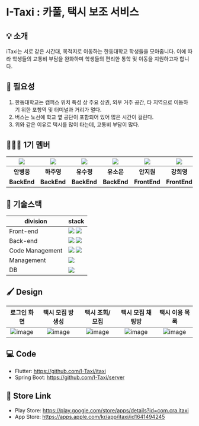 # I-Taxi : 카풀, 택시 보조 서비스

## :bulb: 소개
iTaxi는 서로 같은 시간대, 목적지로 이동하는 한동대학교 학생들을 모아줍니다. 이에 따라 학생들의 교통비 부담을 완화하며 학생들의 편리한 통학 및 이동을 지원하고자 합니다.  
  
  
## :memo: 필요성
1. 한동대학교는 캠퍼스 위치 특성 상 주요 상권, 외부 거주 공간, 타 지역으로 이동하기 위한 포항역 및 터미널과 거리가 멀다.  
2. 버스는 노선에 학교 옆 공단이 포함되어 있어 많은 시간이 걸린다.  
3. 위와 같은 이유로 택시를 많이 타는데, 교통비 부담이 많다.  
  
## 🧑‍🤝‍🧑 1기 멤버
| ![](https://github.com/gomster96.png) | ![](https://github.com/Juyoungit.png) | ![](https://github.com/crystalYoo99.png) | ![](https://github.com//YuSoeun.png) | ![](https://github.com/AnJW-HGU.png) | ![](https://github.com/kang-heeyoung.png) | 
| :--------------------------------------: | :-----------------------------------: | :------------------------------------: | :------------------------------------: | :------------------------------------: | :------------------------------------: |
|             **안병웅**              |            **하주영**            |            **유수정**             |             **유소은**             |             **안지원**             |             **강희영**             |
|             **BackEnd**              |            **BackEnd**            |            **BackEnd**             |             **BackEnd**             |             **FrontEnd**             |             **FrontEnd**             |.  

  
## 🔧 기술스택

| division        | stack                                                                                                                                                                                                                                                                                                       |
| --------------- | ----------------------------------------------------------------------------------------------------------------------------------------------------------------------------------------------------------------------------------------------------------------------------------------------------------- |
| Front-end       | <img src="https://img.shields.io/badge/Flutter-%2302569B.svg?style=for-the-badge&logo=Flutter&logoColor=white">  <img src="https://img.shields.io/badge/firebase-%23039BE5.svg?style=for-the-badge&logo=firebase">
| Back-end        |  <img src="https://img.shields.io/badge/springboot-6DB33F?style=for-the-badge&logo=springboot&logoColor=black"> <img src="https://img.shields.io/badge/jpa-6DB33F?style=for-the-badge&logo=springboot&logoColor=black">|
| Code Management | <img src="https://img.shields.io/badge/git-F05032?style=for-the-badge&logo=git&logoColor=black"> <img src="https://img.shields.io/badge/github-181717?style=for-the-badge&logo=github&logoColor=black"> |
| Management      | <img src="https://img.shields.io/badge/docker-%230db7ed.svg?style=for-the-badge&logo=docker&logoColor=white">                                 |
| DB              | <img src="https://img.shields.io/badge/mysql-4479A1?style=for-the-badge&logo=mysql&logoColor=black"> |
  
## 🖌️ Design
|             **로그인 화면**              |            **택시 모집 방 생성**            |            **택시 조회/모집**             |             **택시 모집 채팅방**             |             **택시 이용 목록**             |
| :-----------------------------------: | :-----------------------------------: | :-----------------------------------: | :-----------------------------------: | :-----------------------------------: |
| ![image](https://user-images.githubusercontent.com/68419318/203197331-4f30d17c-e703-4fc7-95c0-46ce8c01efd6.png) | ![image](https://user-images.githubusercontent.com/68419318/203197400-73990523-f2cd-419a-abad-e29b59a4db52.png) | ![image](https://user-images.githubusercontent.com/68419318/203197448-dec76ff0-0c84-4ede-84e8-37673c67a8f2.png) | ![image](https://user-images.githubusercontent.com/68419318/203197476-fb3c5052-c451-46f1-84f3-1f2325461206.png) | ![image](https://user-images.githubusercontent.com/68419318/203197505-df07bdb6-145d-47a2-9a78-0243d52dbafa.png) |.  
  
  
## 💻 Code
- Flutter: https://github.com/I-Taxi/itaxi  
- Spring Boot: https://github.com/I-Taxi/server  
  
  
## 🏪 Store Link
- Play Store: https://play.google.com/store/apps/details?id=com.cra.itaxi  
- App Store: https://apps.apple.com/kr/app/itaxi/id1641494245  
  

